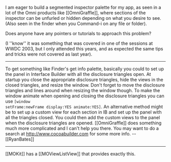 I am eager to build a segmented inspector palette for my app, as seen in a lot of the Omni products like [[OmniGraffle]], where sections of the inspector can be unfurled or hidden depending on what you desire to see. (Also seen in the finder when you Command-i on any file or folder).

Does anyone have any pointers or tutorials to approach this problem?

(I ''know'' it was something that was covered in one of the sessions at WWDC 2003, but I only attended this years, and as expected the same tips and tricks were not covered as last year).

----

To get something like Finder's get info palette, basically you could to set up the panel in Interface Builder with all the disclosure triangles open. At startup you close the appropriate disclosure triangles, hide the views in the closed triangles, and resize the window. Don't forget to move the disclosure triangles and lines around when resizing the window though. To make the window animate when opening and closing the disclosure triangles you can use <code>[window setFrame:newFrame display:YES animate:YES]</code>. An alternative method might be to set up a custom view for each section in IB and set up the panel with all the triangles closed. You could then add the custom views to the panel when the disclosure triangles are opened. [[OmniGraffle]] does something much more complicated and I can't help you there. You may want to do a search at http://www.cocoabuilder.com for some more info. -- [[RyanBates]]

----

[[MOKit]] has a [[MOViewListView]] that provides exactly this.